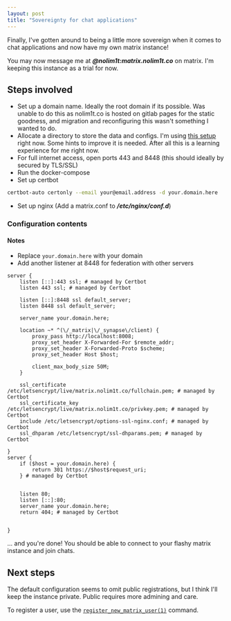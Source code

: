 ```yaml
---
layout: post
title: "Sovereignty for chat applications"
---
```


Finally, I've gotten around to being a little more sovereign when it comes to chat applications and now have my own matrix instance!

You may now message me at ***@nolim1t:matrix.nolim1t.co*** on matrix. I'm keeping this instance as a trial for now.

## Steps involved

* Set up a domain name. Ideally the root domain if its possible. Was unable to do this as nolim1t.co is hosted on gitlab pages for the static goodness, and migration and reconfiguring this wasn't something I wanted to do.
* Allocate a directory to store the data and configs. I'm using [this setup](https://github.com/nolim1t/synapse-docker-compose) right now. Some hints to improve it is needed. After all this is a learning experience for me right now.
* For full internet access, open ports 443 and 8448 (this should ideally by secured by TLS/SSL)
* Run the docker-compose
* Set up certbot

```bash
certbot-auto certonly --email your@email.address -d your.domain.here
```

* Set up nginx (Add a matrix.conf to ***/etc/nginx/conf.d***)

### Configuration contents

#### Notes

* Replace ```your.domain.here``` with your domain
* Add another listener at 8448 for federation with other servers

```
server {
    listen [::]:443 ssl; # managed by Certbot
    listen 443 ssl; # managed by Certbot

    listen [::]:8448 ssl default_server;
    listen 8448 ssl default_server;

    server_name your.domain.here;

    location ~* ^(\/_matrix|\/_synapse\/client) {
        proxy_pass http://localhost:8008;
        proxy_set_header X-Forwarded-For $remote_addr;
        proxy_set_header X-Forwarded-Proto $scheme;
	    proxy_set_header Host $host;

        client_max_body_size 50M;
    }

    ssl_certificate /etc/letsencrypt/live/matrix.nolim1t.co/fullchain.pem; # managed by Certbot
    ssl_certificate_key /etc/letsencrypt/live/matrix.nolim1t.co/privkey.pem; # managed by Certbot
    include /etc/letsencrypt/options-ssl-nginx.conf; # managed by Certbot
    ssl_dhparam /etc/letsencrypt/ssl-dhparams.pem; # managed by Certbot

}
server {
    if ($host = your.domain.here) {
        return 301 https://$host$request_uri;
    } # managed by Certbot


    listen 80;
    listen [::]:80;
    server_name your.domain.here;
    return 404; # managed by Certbot


}
```

... and you're done! You should be able to connect to your flashy matrix instance and join chats.

## Next steps

The default configuration seems to omit public registrations, but I think I'll keep the instance private. Public requires more admining and care.

To register a user, use the [```register_new_matrix_user(1)```](https://manpages.debian.org/testing/matrix-synapse/register_new_matrix_user.1.en.html) command.
